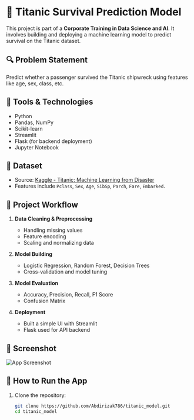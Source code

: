 # 🚢 Titanic Survival Prediction Model

This project is part of a **Corporate Training in Data Science and AI**. It involves building and deploying a machine learning model to predict survival on the Titanic dataset.

## 🔍 Problem Statement
Predict whether a passenger survived the Titanic shipwreck using features like age, sex, class, etc.

## 🧠 Tools & Technologies
- Python
- Pandas, NumPy
- Scikit-learn
- Streamlit
- Flask (for backend deployment)
- Jupyter Notebook

## 📁 Dataset
- Source: [Kaggle - Titanic: Machine Learning from Disaster](https://www.kaggle.com/competitions/titanic/data)
- Features include `Pclass`, `Sex`, `Age`, `SibSp`, `Parch`, `Fare`, `Embarked`.

## 🔧 Project Workflow

1. **Data Cleaning & Preprocessing**
   - Handling missing values
   - Feature encoding
   - Scaling and normalizing data

2. **Model Building**
   - Logistic Regression, Random Forest, Decision Trees
   - Cross-validation and model tuning

3. **Model Evaluation**
   - Accuracy, Precision, Recall, F1 Score
   - Confusion Matrix

4. **Deployment**
   - Built a simple UI with Streamlit
   - Flask used for API backend

## 📸 Screenshot
![App Screenshot](./screenshot.png)

## 🚀 How to Run the App

1. Clone the repository:
   ```bash
   git clone https://github.com/Abdirizak786/titanic_model.git
   cd titanic_model
